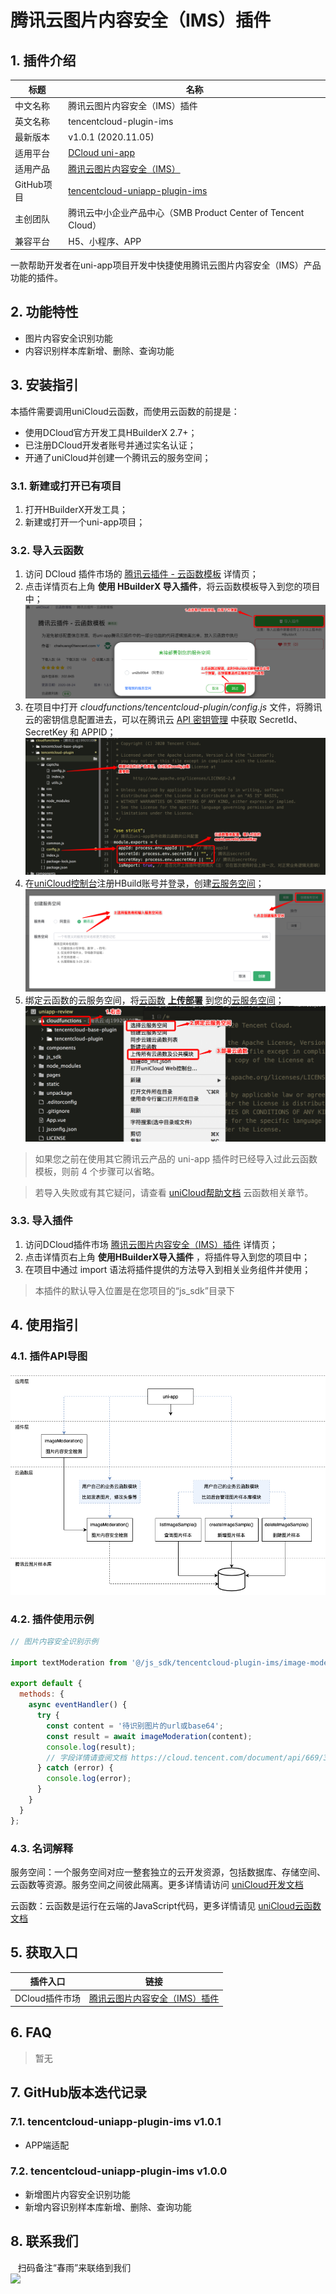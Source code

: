 # 腾讯云图片内容安全（IMS）插件

## 1. 插件介绍
| 标题      | 名称    |
| ----     | ---------------- |
| 中文名称   | 腾讯云图片内容安全（IMS）插件 |
| 英文名称   | tencentcloud-plugin-ims |
| 最新版本   | v1.0.1 (2020.11.05) |
| 适用平台   | [DCloud uni-app](https://uniapp.dcloud.net.cn) |
| 适用产品   | [腾讯云图片内容安全（IMS）](https://cloud.tencent.com/product/ims) |
| GitHub项目| [tencentcloud-uniapp-plugin-ims](https://github.com/Tencent-Cloud-Plugins/tencentcloud-uniapp-plugin-ims) |
| 主创团队   | 腾讯云中小企业产品中心（SMB Product Center of Tencent Cloud） |
| 兼容平台   | H5、小程序、APP |

一款帮助开发者在uni-app项目开发中快捷使用腾讯云图片内容安全（IMS）产品功能的插件。

## 2. 功能特性

- 图片内容安全识别功能
- 内容识别样本库新增、删除、查询功能

## 3. 安装指引

本插件需要调用uniCloud云函数，而使用云函数的前提是：

- 使用DCloud官方开发工具HBuilderX 2.7+；
- 已注册DCloud开发者账号并通过实名认证；
- 开通了uniCloud并创建一个腾讯云的服务空间；

### 3.1. 新建或打开已有项目

1. 打开HBuilderX开发工具；
1. 新建或打开一个uni-app项目；

### 3.2. 导入云函数

1. 访问 DCloud 插件市场的 [腾讯云插件 - 云函数模板](https://ext.dcloud.net.cn/plugin?id=2139) 详情页；
2. 点击详情页右上角 **使用 HBuilderX 导入插件**，将云函数模板导入到您的项目中；
![](./images/guide/guide-1.png)
3. 在项目中打开 _cloudfunctions/tencentcloud-plugin/config.js_ 文件，将腾讯云的密钥信息配置进去，可以在腾讯云 [API 密钥管理](https://console.cloud.tencent.com/cam/capi) 中获取 SecretId、SecretKey 和 APPID；
![](./images/guide/guide-2.png)
4. 在[uniCloud控制台](https://unicloud.dcloud.net.cn/login)注册HBuild账号并登录，创建[云服务空间](https://uniapp.dcloud.net.cn/uniCloud/concepts/space)；
![](./images/guide/guide-3.png)
5. 绑定云函数的云服务空间，将[云函数](https://uniapp.dcloud.net.cn/uniCloud/concepts/cloudfunction) [**上传部署**](https://uniapp.dcloud.net.cn/uniCloud/quickstart?id=rundebug) 到您的[云服务空间](https://uniapp.dcloud.net.cn/uniCloud/concepts/space)；
![](./images/guide/guide-4.png)

> 如果您之前在使用其它腾讯云产品的 uni-app 插件时已经导入过此云函数模板，则前 4 个步骤可以省略。

> 若导入失败或有其它疑问，请查看 [uniCloud帮助文档](https://uniapp.dcloud.io/uniCloud/README) 云函数相关章节。

### 3.3. 导入插件

1. 访问DCloud插件市场 [腾讯云图片内容安全（IMS）插件](https://ext.dcloud.net.cn/plugin?id=2521) 详情页；
1. 点击详情页右上角 **使用HBuilderX导入插件** ，将插件导入到您的项目中；
1. 在项目中通过 import 语法将插件提供的方法导入到相关业务组件并使用；

> 本插件的默认导入位置是在您项目的“js_sdk”目录下

## 4. 使用指引

### 4.1. 插件API导图

![](./images/ims-guide.png)

### 4.2. 插件使用示例

```javascript
// 图片内容安全识别示例

import textModeration from '@/js_sdk/tencentcloud-plugin-ims/image-moderation.js';

export default {
  methods: {
    async eventHandler() {
      try {
        const content = '待识别图片的url或base64';
        const result = await imageModeration(content);
        console.log(result);
        // 字段详情请查阅文档 https://cloud.tencent.com/document/api/669/34506#ImageData
      } catch (error) {
        console.log(error);
      }
    }
  }
};
```

### 4.3. 名词解释

服务空间：一个服务空间对应一整套独立的云开发资源，包括数据库、存储空间、云函数等资源。服务空间之间彼此隔离。更多详情请访问 [uniCloud开发文档](https://uniapp.dcloud.io/uniCloud/concepts/space)

云函数：云函数是运行在云端的JavaScript代码，更多详情请见 [uniCloud云函数文档](https://uniapp.dcloud.io/uniCloud/cf-functions)

## 5. 获取入口

| 插件入口      | 链接    |
| ----     | ---------------- |
| DCloud插件市场 | [腾讯云图片内容安全（IMS）插件](https://ext.dcloud.net.cn/plugin?id=2521) |

## 6. FAQ
> 暂无

## 7. GitHub版本迭代记录

### 7.1. tencentcloud-uniapp-plugin-ims v1.0.1

- APP端适配

### 7.2. tencentcloud-uniapp-plugin-ims v1.0.0

- 新增图片内容安全识别功能
- 新增内容识别样本库新增、删除、查询功能

## 8. 联系我们

&nbsp;&nbsp;&nbsp;扫码备注“春雨”来联络到我们</br>
![](../images/qrcode.png)
